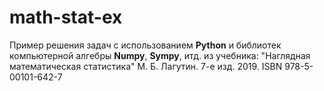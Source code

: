 # math-stat-ex
Пример решения задач с использованием **Python** и библиотек компьютерной алгебры **Numpy**, **Sympy**, итд. из учебника: "Наглядная математическая статистика" М. Б. Лагутин. 7-е изд. 2019. ISBN 978-5-00101-642-7 
